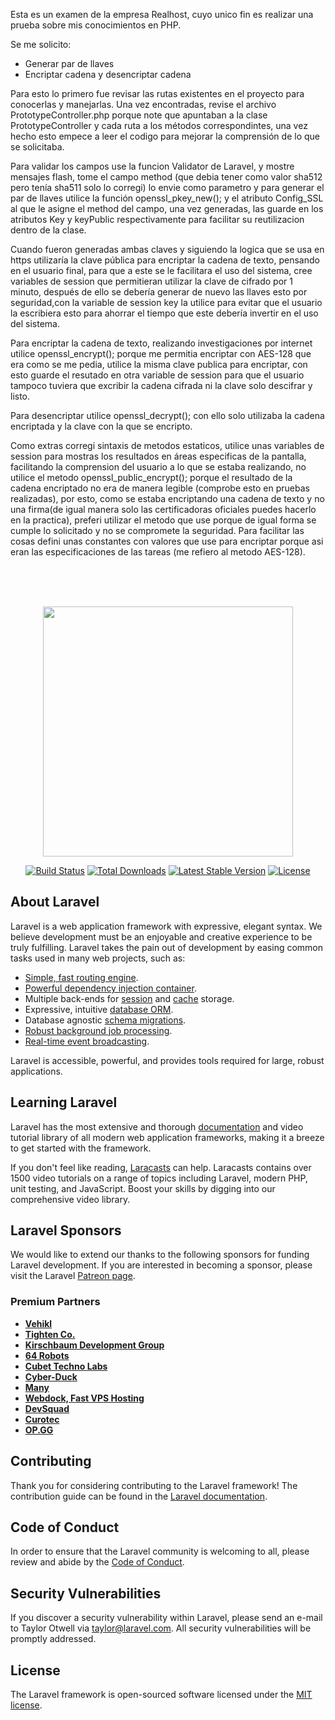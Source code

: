 <a>Esta es un examen de la empresa Realhost, cuyo unico fin es realizar una prueba sobre mis conocimientos en PHP.</a><br>

Se me solicito:
- Generar par de llaves
- Encriptar cadena y desencriptar cadena

Para esto lo primero fue revisar las rutas existentes en el proyecto para conocerlas y  manejarlas.
Una vez encontradas, revise el archivo PrototypeController.php porque note que apuntaban a la clase PrototypeController y cada ruta a los métodos correspondintes,
una vez hecho esto empece a leer el codigo para mejorar la comprensión de lo que se solicitaba.

Para validar los campos use la funcion Validator de Laravel, y mostre mensajes flash, tome el campo method (que debia tener como  valor sha512 pero tenía sha511 solo lo corregi) lo envie como parametro y para generar el par de llaves utilice la función openssl_pkey_new(); y el atributo Config_SSL al que le asigne el method del campo, una vez generadas, las guarde en los atributos Key y keyPublic respectivamente para facilitar su reutilizacion dentro de la clase.

Cuando fueron generadas ambas claves y siguiendo la logica que se usa en https utilizaría la clave pública para encriptar la cadena de texto, pensando en el usuario final, para que a este se le facilitara el uso del sistema, cree variables de session que permitieran utilizar la clave de cifrado por 1 minuto, después de ello se debería generar de nuevo las llaves esto por seguridad,con la variable de session key la utilice para evitar que el usuario la escribiera esto para ahorrar el tiempo que este debería invertir en el uso del sistema.

Para encriptar la cadena de texto, realizando investigaciones por internet utilice openssl_encrypt(); porque me permitia encriptar con AES-128 que era como se me pedia, utilice la misma clave publica para encriptar, con esto guarde el resutado en otra variable de session para que el usuario tampoco tuviera que excribir la cadena cifrada ni la clave solo descifrar y listo.

Para desencriptar utilice openssl_decrypt(); con ello solo utilizaba la cadena encriptada y la clave con la que se encripto.

Como extras corregi sintaxis de metodos estaticos, utilice unas variables de session para mostras los resultados en áreas especificas de la pantalla, facilitando la comprension del usuario a lo que se estaba realizando, no utilice el metodo openssl_public_encrypt(); porque el resultado de la cadena encriptado no era de manera legible (comprobe esto en pruebas realizadas), por esto, como se estaba encriptando una cadena de texto y no una firma(de igual manera solo las certificadoras oficiales puedes hacerlo en la practica), preferi utilizar el metodo que use porque de igual forma se cumple lo solicitado y no se compromete la seguridad. Para facilitar las cosas defini unas constantes con valores que use para encriptar porque asi eran las especificaciones de las tareas (me refiero al metodo AES-128).


<br>
<br>
<br>
<p align="center"><a href="https://laravel.com" target="_blank"><img src="https://raw.githubusercontent.com/laravel/art/master/logo-lockup/5%20SVG/2%20CMYK/1%20Full%20Color/laravel-logolockup-cmyk-red.svg" width="400"></a></p>

<p align="center">
<a href="https://travis-ci.org/laravel/framework"><img src="https://travis-ci.org/laravel/framework.svg" alt="Build Status"></a>
<a href="https://packagist.org/packages/laravel/framework"><img src="https://img.shields.io/packagist/dt/laravel/framework" alt="Total Downloads"></a>
<a href="https://packagist.org/packages/laravel/framework"><img src="https://img.shields.io/packagist/v/laravel/framework" alt="Latest Stable Version"></a>
<a href="https://packagist.org/packages/laravel/framework"><img src="https://img.shields.io/packagist/l/laravel/framework" alt="License"></a>
</p>

## About Laravel

Laravel is a web application framework with expressive, elegant syntax. We believe development must be an enjoyable and creative experience to be truly fulfilling. Laravel takes the pain out of development by easing common tasks used in many web projects, such as:

- [Simple, fast routing engine](https://laravel.com/docs/routing).
- [Powerful dependency injection container](https://laravel.com/docs/container).
- Multiple back-ends for [session](https://laravel.com/docs/session) and [cache](https://laravel.com/docs/cache) storage.
- Expressive, intuitive [database ORM](https://laravel.com/docs/eloquent).
- Database agnostic [schema migrations](https://laravel.com/docs/migrations).
- [Robust background job processing](https://laravel.com/docs/queues).
- [Real-time event broadcasting](https://laravel.com/docs/broadcasting).

Laravel is accessible, powerful, and provides tools required for large, robust applications.

## Learning Laravel

Laravel has the most extensive and thorough [documentation](https://laravel.com/docs) and video tutorial library of all modern web application frameworks, making it a breeze to get started with the framework.

If you don't feel like reading, [Laracasts](https://laracasts.com) can help. Laracasts contains over 1500 video tutorials on a range of topics including Laravel, modern PHP, unit testing, and JavaScript. Boost your skills by digging into our comprehensive video library.

## Laravel Sponsors

We would like to extend our thanks to the following sponsors for funding Laravel development. If you are interested in becoming a sponsor, please visit the Laravel [Patreon page](https://patreon.com/taylorotwell).

### Premium Partners

- **[Vehikl](https://vehikl.com/)**
- **[Tighten Co.](https://tighten.co)**
- **[Kirschbaum Development Group](https://kirschbaumdevelopment.com)**
- **[64 Robots](https://64robots.com)**
- **[Cubet Techno Labs](https://cubettech.com)**
- **[Cyber-Duck](https://cyber-duck.co.uk)**
- **[Many](https://www.many.co.uk)**
- **[Webdock, Fast VPS Hosting](https://www.webdock.io/en)**
- **[DevSquad](https://devsquad.com)**
- **[Curotec](https://www.curotec.com/services/technologies/laravel/)**
- **[OP.GG](https://op.gg)**

## Contributing

Thank you for considering contributing to the Laravel framework! The contribution guide can be found in the [Laravel documentation](https://laravel.com/docs/contributions).

## Code of Conduct

In order to ensure that the Laravel community is welcoming to all, please review and abide by the [Code of Conduct](https://laravel.com/docs/contributions#code-of-conduct).

## Security Vulnerabilities

If you discover a security vulnerability within Laravel, please send an e-mail to Taylor Otwell via [taylor@laravel.com](mailto:taylor@laravel.com). All security vulnerabilities will be promptly addressed.

## License

The Laravel framework is open-sourced software licensed under the [MIT license](https://opensource.org/licenses/MIT).
